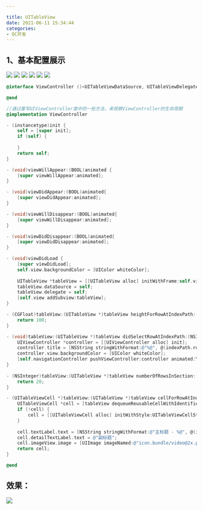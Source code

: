 ```yaml
---

title: UITableView
date: 2021-06-11 15:34:44
categories: 
- OC开发
---
```


## 1、基本配置展示

<img src="https://gitee.com/molushu/blog-gallery-1/raw/master/img/20210611154706.png">



<img src="https://gitee.com/molushu/blog-gallery-1/raw/master/img/087678A0-B944-4F36-9720-1210738A088B.png">

<img src="https://gitee.com/molushu/blog-gallery-1/raw/master/img/DC923DA9-5B1A-462B-8343-BFB0730730E2.png">

<img src="https://gitee.com/molushu/blog-gallery-1/raw/master/img/20210611162338.png">

<img src="https://gitee.com/molushu/blog-gallery-1/raw/master/img/20210611162952.png">

<img src="https://gitee.com/molushu/blog-gallery-1/raw/master/img/20210611163324.png">

```objective-c
@interface ViewController ()<UITableViewDataSource, UITableViewDelegate>

@end

//通过重写UIViewController类中的一些方法，来观察ViewController的生命周期
@implementation ViewController

- (instancetype)init {
    self = [super init];
    if (self) {
        
    }
    return self;
}

- (void)viewWillAppear:(BOOL)animated {
    [super viewWillAppear:animated];
}

- (void)viewDidAppear:(BOOL)animated{
    [super viewDidAppear:animated];
}

- (void)viewWillDisappear:(BOOL)animated{
    [super viewWillDisappear:animated];
}

- (void)viewDidDisappear:(BOOL)animated{
    [super viewDidDisappear:animated];
}

- (void)viewDidLoad {
    [super viewDidLoad];
    self.view.backgroundColor = [UIColor whiteColor];
    
    UITableView *tableView = [[UITableView alloc] initWithFrame:self.view.bounds];
    tableView.dataSource = self;
    tableView.delegate = self;
    [self.view addSubview:tableView];
}

- (CGFloat)tableView:(UITableView *)tableView heightForRowAtIndexPath:(NSIndexPath *)indexPath {
    return 100;
}

- (void)tableView:(UITableView *)tableView didSelectRowAtIndexPath:(NSIndexPath *)indexPath {
    UIViewController *controller = [[UIViewController alloc] init];
    controller.title = [NSString stringWithFormat:@"%@", @(indexPath.row)];
    controller.view.backgroundColor = [UIColor whiteColor];
    [self.navigationController pushViewController:controller animated:YES];
}
    
- (NSInteger)tableView:(UITableView *)tableView numberOfRowsInSection:(NSInteger)section {
    return 20;
}

- (UITableViewCell *)tableView:(UITableView *)tableView cellForRowAtIndexPath:(NSIndexPath *)indexPath {
    UITableViewCell *cell = [tableView dequeueReusableCellWithIdentifier:@"id"];
    if (!cell) {
        cell = [[UITableViewCell alloc] initWithStyle:UITableViewCellStyleSubtitle reuseIdentifier:@"id"];
    }
    
    cell.textLabel.text = [NSString stringWithFormat:@"主标题 - %@", @(indexPath.row)];
    cell.detailTextLabel.text = @"副标题";
    cell.imageView.image = [UIImage imageNamed:@"icon.bundle/video@2x.png"];
    return cell;
}

@end
```

## 效果：

<img src="https://gitee.com/molushu/blog-gallery-1/raw/master/img/20210611164039.png">
